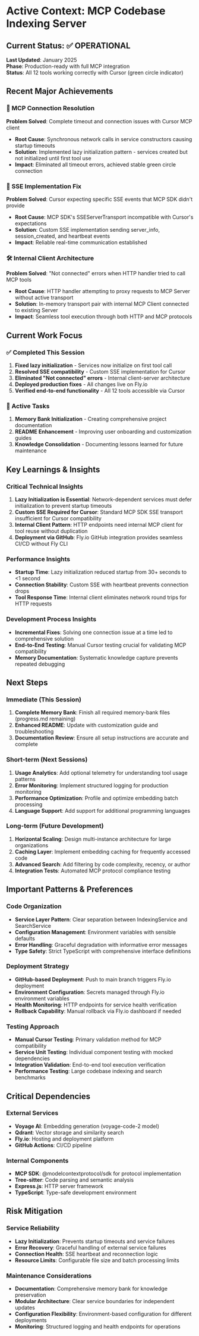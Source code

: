 # Active Context: MCP Codebase Indexing Server

## Current Status: ✅ OPERATIONAL

**Last Updated**: January 2025  
**Phase**: Production-ready with full MCP integration  
**Status**: All 12 tools working correctly with Cursor (green circle indicator)

## Recent Major Achievements

### 🎯 MCP Connection Resolution
**Problem Solved**: Complete timeout and connection issues with Cursor MCP client
- **Root Cause**: Synchronous network calls in service constructors causing startup timeouts
- **Solution**: Implemented lazy initialization pattern - services created but not initialized until first tool use
- **Impact**: Eliminated all timeout errors, achieved stable green circle connection

### 🔧 SSE Implementation Fix  
**Problem Solved**: Cursor expecting specific SSE events that MCP SDK didn't provide
- **Root Cause**: MCP SDK's SSEServerTransport incompatible with Cursor's expectations
- **Solution**: Custom SSE implementation sending server_info, session_created, and heartbeat events
- **Impact**: Reliable real-time communication established

### 🛠️ Internal Client Architecture
**Problem Solved**: "Not connected" errors when HTTP handler tried to call MCP tools
- **Root Cause**: HTTP handler attempting to proxy requests to MCP Server without active transport
- **Solution**: In-memory transport pair with internal MCP Client connected to existing Server
- **Impact**: Seamless tool execution through both HTTP and MCP protocols

## Current Work Focus

### ✅ Completed This Session
1. **Fixed lazy initialization** - Services now initialize on first tool call
2. **Resolved SSE compatibility** - Custom SSE implementation for Cursor
3. **Eliminated "Not connected" errors** - Internal client-server architecture  
4. **Deployed production fixes** - All changes live on Fly.io
5. **Verified end-to-end functionality** - All 12 tools accessible via Cursor

### 🎯 Active Tasks
1. **Memory Bank Initialization** - Creating comprehensive project documentation
2. **README Enhancement** - Improving user onboarding and customization guides
3. **Knowledge Consolidation** - Documenting lessons learned for future maintenance

## Key Learnings & Insights

### Critical Technical Insights
1. **Lazy Initialization is Essential**: Network-dependent services must defer initialization to prevent startup timeouts
2. **Custom SSE Required for Cursor**: Standard MCP SDK SSE transport insufficient for Cursor compatibility  
3. **Internal Client Pattern**: HTTP endpoints need internal MCP client for tool reuse without duplication
4. **Deployment via GitHub**: Fly.io GitHub integration provides seamless CI/CD without Fly CLI

### Performance Insights
- **Startup Time**: Lazy initialization reduced startup from 30+ seconds to <1 second
- **Connection Stability**: Custom SSE with heartbeat prevents connection drops
- **Tool Response Time**: Internal client eliminates network round trips for HTTP requests

### Development Process Insights
- **Incremental Fixes**: Solving one connection issue at a time led to comprehensive solution
- **End-to-End Testing**: Manual Cursor testing crucial for validating MCP compatibility
- **Memory Documentation**: Systematic knowledge capture prevents repeated debugging

## Next Steps

### Immediate (This Session)
1. **Complete Memory Bank**: Finish all required memory-bank files (progress.md remaining)
2. **Enhanced README**: Update with customization guide and troubleshooting
3. **Documentation Review**: Ensure all setup instructions are accurate and complete

### Short-term (Next Sessions)  
1. **Usage Analytics**: Add optional telemetry for understanding tool usage patterns
2. **Error Monitoring**: Implement structured logging for production monitoring
3. **Performance Optimization**: Profile and optimize embedding batch processing
4. **Language Support**: Add support for additional programming languages

### Long-term (Future Development)
1. **Horizontal Scaling**: Design multi-instance architecture for large organizations
2. **Caching Layer**: Implement embedding caching for frequently accessed code
3. **Advanced Search**: Add filtering by code complexity, recency, or author
4. **Integration Tests**: Automated MCP protocol compliance testing

## Important Patterns & Preferences

### Code Organization
- **Service Layer Pattern**: Clear separation between IndexingService and SearchService
- **Configuration Management**: Environment variables with sensible defaults
- **Error Handling**: Graceful degradation with informative error messages
- **Type Safety**: Strict TypeScript with comprehensive interface definitions

### Deployment Strategy
- **GitHub-based Deployment**: Push to main branch triggers Fly.io deployment
- **Environment Configuration**: Secrets managed through Fly.io environment variables
- **Health Monitoring**: HTTP endpoints for service health verification
- **Rollback Capability**: Manual rollback via Fly.io dashboard if needed

### Testing Approach
- **Manual Cursor Testing**: Primary validation method for MCP compatibility
- **Service Unit Testing**: Individual component testing with mocked dependencies  
- **Integration Validation**: End-to-end tool execution verification
- **Performance Testing**: Large codebase indexing and search benchmarks

## Critical Dependencies

### External Services
- **Voyage AI**: Embedding generation (voyage-code-2 model)
- **Qdrant**: Vector storage and similarity search
- **Fly.io**: Hosting and deployment platform
- **GitHub Actions**: CI/CD pipeline

### Internal Components
- **MCP SDK**: @modelcontextprotocol/sdk for protocol implementation
- **Tree-sitter**: Code parsing and semantic analysis
- **Express.js**: HTTP server framework
- **TypeScript**: Type-safe development environment

## Risk Mitigation

### Service Reliability
- **Lazy Initialization**: Prevents startup timeouts and service failures
- **Error Recovery**: Graceful handling of external service failures
- **Connection Health**: SSE heartbeat and reconnection logic
- **Resource Limits**: Configurable file size and batch processing limits

### Maintenance Considerations
- **Documentation**: Comprehensive memory bank for knowledge preservation
- **Modular Architecture**: Clear service boundaries for independent updates
- **Configuration Flexibility**: Environment-based configuration for different deployments
- **Monitoring**: Structured logging and health endpoints for operations 